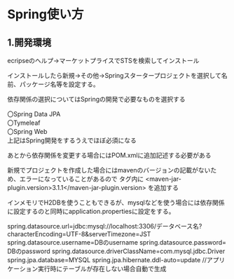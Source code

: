 # Spring使い方

## 1.開発環境
ecripseのヘルプ→マーケットプライスでSTSを検索してインストール

インストールしたら新規→その他→Springスタータープロジェクトを選択して名前、パッケージ名等を設定する。

依存関係の選択についてはSpringの開発で必要なものを選択する

〇Spring Data JPA</br>
〇Tymeleaf</br>
〇Spring Web</br>
上記はSpring開発をするうえでほぼ必須になる</br>

あとから依存関係を変更する場合にはPOM.xmlに追加記述する必要がある

新規でプロジェクトを作成した場合にはmavenのバージョンの記載がないため、エラーになっていることがあるので
<properties>タグ内に
<maven-jar-plugin.version>3.1.1</maven-jar-plugin.version>
  を追加する
  
インメモリでH2DBを使うこともできるが、mysqlなどを使う場合には依存関係に設定するのと同時にapplication.propertiesに設定をする。

spring.datasource.url=jdbc:mysql://localhost:3306/データベース名?characterEncoding=UTF-8&serverTimezone=JST
spring.datasource.username=DBのusername
spring.datasource.password= DBのpassword
spring.datasource.driverClassName=com.mysql.jdbc.Driver
spring.jpa.database=MYSQL
spring.jpa.hibernate.ddl-auto=update //アプリケーション実行時にテーブルが存在しない場合自動で生成
